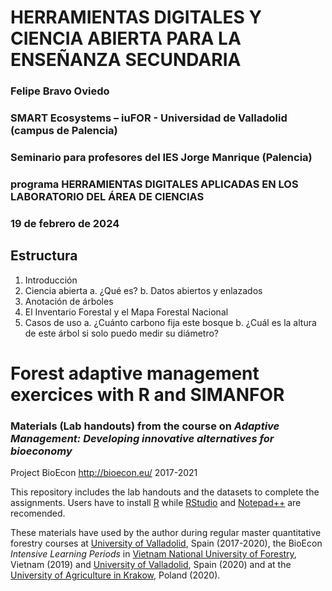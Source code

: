 # HERRAMIENTAS DIGITALES Y CIENCIA ABIERTA PARA LA ENSEÑANZA SECUNDARIA
### Felipe Bravo Oviedo
### SMART Ecosystems – iuFOR - Universidad de Valladolid (campus de Palencia)
### Seminario para profesores del IES Jorge Manrique (Palencia) 
### programa HERRAMIENTAS DIGITALES APLICADAS EN LOS LABORATORIO DEL ÁREA DE CIENCIAS
### 19 de febrero de 2024

## Estructura

1.	Introducción
2.	Ciencia abierta
a.	¿Qué es?
b.	Datos abiertos y enlazados
3.	Anotación de árboles
4.	El Inventario Forestal y el Mapa Forestal Nacional
5.	Casos de uso
a.	¿Cuánto carbono fija este bosque
b.	¿Cuál es la altura de este árbol si solo puedo medir su diámetro?


# Forest adaptive management exercices with R and SIMANFOR
### Materials (Lab handouts) from the course on *Adaptive Management: Developing innovative alternatives for bioeconomy*
Project BioEcon http://bioecon.eu/  2017-2021

This repository includes the lab handouts and the datasets to complete the assignments.
Users have to install [R](https://cran.r-project.org/)  while [RStudio](https://cran.r-project.org/) and [Notepad++](https://notepad-plus-plus.org/) are recomended.

These materials have used by the author during regular master quantitative forestry courses at [University of Valladolid](http://www.uva.es), Spain (2017-2020), the BioEcon *Intensive Learning Periods* in [Vietnam National University of Forestry](http://en.vnuf.edu.vn), Vietnam (2019) and [University of Valladolid](http://www.uva.es), Spain (2020) and at the [University of Agriculture in Krakow](https://en.urk.edu.pl/), Poland (2020).
